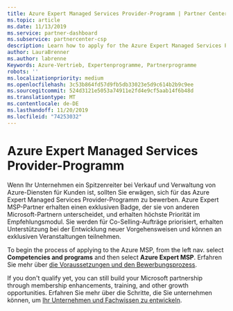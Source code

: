 ```yaml
---
title: Azure Expert Managed Services Provider-Programm | Partner Center
ms.topic: article
ms.date: 11/13/2019
ms.service: partner-dashboard
ms.subservice: partnercenter-csp
description: Learn how to apply for the Azure Expert Managed Services Provider program, Azure Expert MSP.
author: LauraBrenner
ms.author: labrenne
Keywords: Azure-Vertrieb, Expertenprogramme, Partnerprogramme
robots: ''
ms.localizationpriority: medium
ms.openlocfilehash: 3c53b864fd57d9fb5db33023e5d9c614b2b9c9ee
ms.sourcegitcommit: 524d3121e5053a74911e2fd4e9cf5aab14f6b48d
ms.translationtype: MT
ms.contentlocale: de-DE
ms.lasthandoff: 11/20/2019
ms.locfileid: "74253032"
---
```

# <a name="azure-expert-managed-services-provider-program"></a>Azure Expert Managed Services Provider-Programm


Wenn Ihr Unternehmen ein Spitzenreiter bei Verkauf und Verwaltung von Azure-Diensten für Kunden ist, sollten Sie erwägen, sich für das Azure Expert Managed Services Provider-Programm zu bewerben. Azure Expert MSP-Partner erhalten einen exklusiven Badge, der sie von anderen Microsoft-Partnern unterscheidet, und erhalten höchste Priorität im Empfehlungsmodul. Sie werden für Co-Selling-Aufträge priorisiert, erhalten Unterstützung bei der Entwicklung neuer Vorgehensweisen und können an exklusiven Veranstaltungen teilnehmen.

To begin the process of applying to the Azure MSP, from the left nav. select **Competencies and programs** and then select **Azure Expert MSP**. Erfahren Sie mehr über [die Voraussetzungen und den Bewerbungsprozess](https://partner.microsoft.com/membership/azure-expert-msp). 

If you don't qualify yet, you can still build your Microsoft partnership through membership enhancements, training, and other growth opportunities.
Erfahren Sie mehr über die Schritte, die Sie unternehmen können, um [ Ihr Unternehmen und Fachwissen zu entwickeln](https://partner.microsoft.com/membership/azure-expert-msp).

